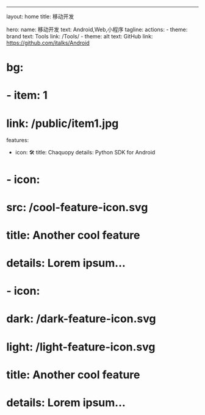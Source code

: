 ---
layout: home
title: 移动开发

hero:
  name: 移动开发
  text: Android,Web,小程序
  tagline: 
  actions:
    - theme: brand
      text: Tools
      link: /Tools/
    - theme: alt
      text: GitHub
      link: https://github.com/italks/Android
  # bg:
  #   - item: 1
  #     link: /public/item1.jpg
      
features:
  - icon: 🛠️
    title: Chaquopy
    details: Python SDK for Android
#   - icon:
#       src: /cool-feature-icon.svg
#     title: Another cool feature
#     details: Lorem ipsum...
#   - icon:
#       dark: /dark-feature-icon.svg
#       light: /light-feature-icon.svg
#     title: Another cool feature
#     details: Lorem ipsum...

